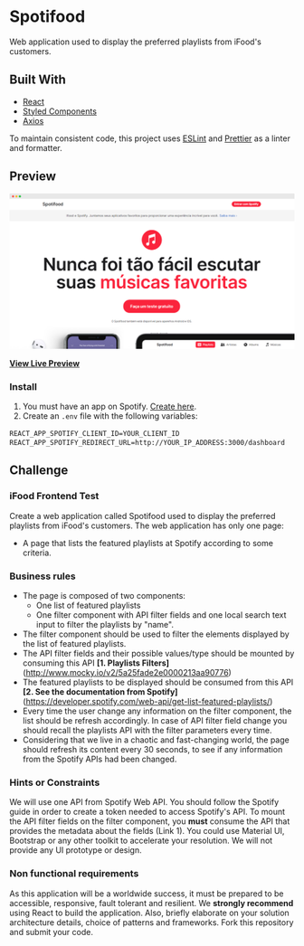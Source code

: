 # Spotifood

Web application used to display the preferred playlists from iFood's customers.

## Built With

- [React](https://pt-br.reactjs.org/)
- [Styled Components](https://styled-components.com/)
- [Axios](https://github.com/axios/axios)

To maintain consistent code, this project uses [ESLint](https://eslint.org/) and [Prettier](https://prettier.io/) as a linter and formatter.

## Preview

![Preview](/public/screenshot.png)

**[View Live Preview](https://felipebluiz-ifood.netlify.app/dashboard)**

### Install

1. You must have an app on Spotify. [Create here](https://developer.spotify.com/dashboard/login).
2. Create an `.env` file with the following variables:

```
REACT_APP_SPOTIFY_CLIENT_ID=YOUR_CLIENT_ID
REACT_APP_SPOTIFY_REDIRECT_URL=http://YOUR_IP_ADDRESS:3000/dashboard
```

## Challenge

### iFood Frontend Test

Create a web application called Spotifood used to display the preferred playlists from iFood's customers. The web application has only one page:

- A page that lists the featured playlists at Spotify according to some criteria.

### Business rules

- The page is composed of two components:
  - One list of featured playlists
  - One filter component with API filter fields and one local search text input to filter the playlists by "name".
- The filter component should be used to filter the elements displayed by the list of featured playlists.
- The API filter fields and their possible values/type should be mounted by consuming this API **[1. Playlists Filters]** (http://www.mocky.io/v2/5a25fade2e0000213aa90776)
- The featured playlists to be displayed should be consumed from this API **[2. See the documentation from Spotify]** (https://developer.spotify.com/web-api/get-list-featured-playlists/)
- Every time the user change any information on the filter component, the list should be refresh accordingly. In case of API filter field change you should recall the playlists API with the filter parameters every time.
- Considering that we live in a chaotic and fast-changing world, the page should refresh its content every 30 seconds, to see if any information from the Spotify APIs had been changed.

### Hints or Constraints

We will use one API from Spotify Web API. You should follow the Spotify guide in order to create a token needed to access Spotify's API.
To mount the API filter fields on the filter component, you **must** consume the API that provides the metadata about the fields (Link 1).
You could use Material UI, Bootstrap or any other toolkit to accelerate your resolution. We will not provide any UI prototype or design.

### Non functional requirements

As this application will be a worldwide success, it must be prepared to be accessible, responsive, fault tolerant and resilient.
We **strongly recommend** using React to build the application.
Also, briefly elaborate on your solution architecture details, choice of patterns and frameworks.
Fork this repository and submit your code.
